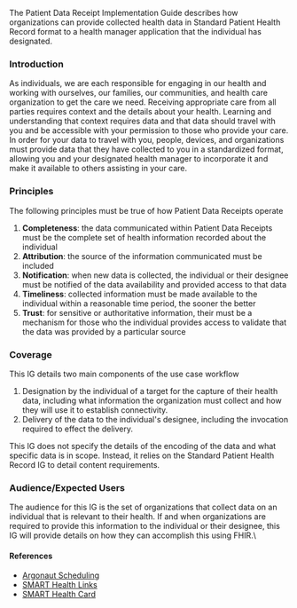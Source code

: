 The Patient Data Receipt Implementation Guide describes how organizations can provide collected health data in Standard Patient Health Record format to a health manager application that the individual has designated.

### Introduction

As individuals, we are each responsible for engaging in our health and working with ourselves, our families, our communities, and health care organization to get the care we need. Receiving appropriate care from all parties requires context and the details about your health. Learning and understanding that context requires data and that data should travel with you and be accessible with your permission to those who provide your care. In order for your data to travel with you, people, devices, and organizations must provide data that they have collected to you in a standardized format, allowing you and your designated health manager to incorporate it and make it available to others assisting in your care.


### Principles

The following principles must be true of how Patient Data Receipts operate

1. **Completeness**: the data communicated within Patient Data Receipts must be the complete set of health information recorded about the individual
2. **Attribution**: the source of the information communicated must be included
3. **Notification**: when new data is collected, the individual or their designee must be notified of the data availability and provided access to that data
4. **Timeliness**: collected information must be made available to the individual within a reasonable time period, the sooner the better
5. **Trust**: for sensitive or authoritative information, their must be a mechanism for those who the individual provides access to validate that the data was provided by a particular source

### Coverage

This IG details two main components of the use case workflow
1. Designation by the individual of a target for the capture of their health data, including what information the organization must collect and how they will use it to establish connectivity.
2. Delivery of the data to the individual's designee, including the invocation required to effect the delivery.

This IG does not specify the details of the encoding of the data and what specific data is in scope. Instead, it relies on the Standard Patient Health Record IG to detail content requirements.

### Audience/Expected Users

The audience for this IG is the set of organizations that collect data on an individual that is relevant to their health. If and when organizations are required to provide this information to the individual or their designee, this IG will provide details on how they can accomplish this using FHIR.\


#### References  

- [Argonaut Scheduling](http://fhir.org/guides/argonaut/scheduling/)  
- [SMART Health Links](https://hackmd.io/kvyVFD5cQK2Bg1_vnXSh_Q)  
- [SMART Health Card](https://smarthealth.cards/en/)  